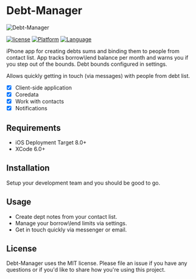 # Debt-Manager

![Debt-Manager](https://cloud.githubusercontent.com/assets/16136204/22788816/1865d948-eef2-11e6-8a9d-bcae5fa4e4ab.gif)

[![license](https://img.shields.io/github/license/mashape/apistatus.svg)]()
[![Platform](https://img.shields.io/badge/platform-iOS-lightgrey.svg)]()
[![Language](https://img.shields.io/badge/language-objc-green.svg)]()

iPhone app for creating debts sums and binding them to people from contact list. App tracks borrow\lend balance per month and warns you if you step out of the bounds. Debt bounds configured in settings.

Allows quickly getting in touch (via messages) with people from debt list.

- [x] Client-side application
- [x] Coredata
- [x] Work with contacts
- [x] Notifications

## Requirements

- iOS Deployment Target 8.0+
- XCode 6.0+

## Installation

Setup your development team and you should be good to go.

## Usage
- Create dept notes from your contact list.
- Manage your borrow\lend limits via settings.
- Get in touch quickly via messenger or email.

## License

Debt-Manager uses the MIT license. Please file an issue if you have any questions or if you'd like to share how you're using this project.
